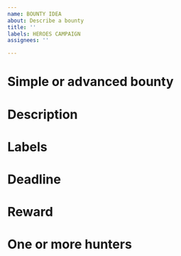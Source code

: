 ```yaml
---
name: BOUNTY IDEA
about: Describe a bounty
title: ''
labels: HEROES CAMPAIGN
assignees: ''

---
```


# Simple or advanced bounty

# Description

# Labels

# Deadline

# Reward

# One or more hunters

